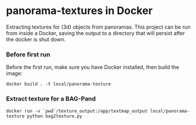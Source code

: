 # panorama-textures in Docker

Extracting textures for (3d) objects from panoramas. This project can be run from inside a Docker, saving 
the output to a directory that will persist after the docker is shut down.



### Before first run

Before the first run, make sure you have Docker installed, then build the image:

    docker build . -t local/panorama-texture

### Extract texture for a BAG-Pand

    docker run -v `pwd`/texture_output:/app/textmap_output local/panorama-texture python bag2texture.py